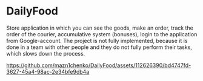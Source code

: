 # DailyFood
Store application in which you can see the goods, make an order, track the order of the courier, accumulative system (bonuses), login to the application from Google-account. The project is not fully implemented, because it is done in a team with other people and they do not fully perform their tasks, which slows down the process.


https://github.com/mazn1chenko/DailyFood/assets/112626390/bd4747fd-3627-45a4-98ac-2e34bfe9db4a

